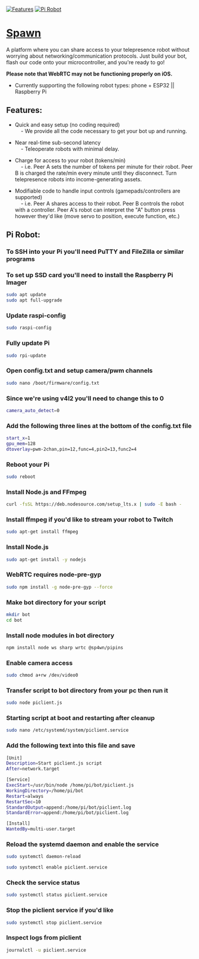 [![Features](https://img.shields.io/badge/-Features-blue)](#features)
[![Pi Robot](https://img.shields.io/badge/-20Pi%20Robot-green)](#Pi-Robot)

# [Spawn](https://sp4wn.com)

A platform where you can share access to your telepresence robot without worrying about networking/communication protocols. Just build your bot, flash our code onto your microcontroller, and you're ready to go! 

**Please note that WebRTC may not be functioning properly on iOS.**

- Currently supporting the following robot types: phone + ESP32 || Raspberry Pi


## Features:

- Quick and easy setup (no coding required)  
    &nbsp;&nbsp;&nbsp;&nbsp;- We provide all the code necessary to get your bot up and running.

- Near real-time sub-second latency  
    &nbsp;&nbsp;&nbsp;&nbsp;- Teleoperate robots with minimal delay. 

- Charge for access to your robot (tokens/min)  
    &nbsp;&nbsp;&nbsp;&nbsp;- i.e. Peer A sets the number of tokens per minute for their robot. Peer B is charged the rate/min every minute until they disconnect. Turn telepresence robots into income-generating assets.

- Modifiable code to handle input controls (gamepads/controllers are supported)  
    &nbsp;&nbsp;&nbsp;&nbsp;- i.e. Peer A shares access to their robot. Peer B controls the robot with a controller. Peer A's robot can interpret the "A" button press however they'd like (move servo to position, execute function, etc.)

## Pi Robot:

### To SSH into your Pi you'll need PuTTY and FileZilla or similar programs

### To set up SSD card you'll need to install the Raspberry Pi Imager
```bash
sudo apt update
sudo apt full-upgrade
```
### Update raspi-config
```bash
sudo raspi-config
```

### Fully update Pi
```bash
sudo rpi-update
```

### Open config.txt and setup camera/pwm channels
```bash
sudo nano /boot/firmware/config.txt
```

### Since we're using v4l2 you'll need to change this to 0
```bash
camera_auto_detect=0
```

### Add the following three lines at the bottom of the config.txt file
```bash
start_x=1
gpu_mem=128
dtoverlay=pwm-2chan,pin=12,func=4,pin2=13,func2=4
```

### Reboot your Pi
```bash
sudo reboot
```

### Install Node.js and FFmpeg
```bash
curl -fsSL https://deb.nodesource.com/setup_lts.x | sudo -E bash -
```

### Install ffmpeg if you'd like to stream your robot to Twitch
```bash
sudo apt-get install ffmpeg
```

### Install Node.js
```bash
sudo apt-get install -y nodejs
```

### WebRTC requires node-pre-gyp
```bash
sudo npm install -g node-pre-gyp --force
```

### Make bot directory for your script
```bash
mkdir bot
cd bot
```

### Install node modules in bot directory
```bash
npm install node ws sharp wrtc @sp4wn/pipins
```

### Enable camera access
```bash
sudo chmod a+rw /dev/video0
```

### Transfer script to bot directory from your pc then run it
```bash
sudo node piclient.js
```

### Starting script at boot and restarting after cleanup
```bash
sudo nano /etc/systemd/system/piclient.service
```

### Add the following text into this file and save
```bash
[Unit]
Description=Start piclient.js script
After=network.target

[Service]
ExecStart=/usr/bin/node /home/pi/bot/piclient.js
WorkingDirectory=/home/pi/bot
Restart=always
RestartSec=10
StandardOutput=append:/home/pi/bot/piclient.log
StandardError=append:/home/pi/bot/piclient.log

[Install]
WantedBy=multi-user.target
```

### Reload the systemd daemon and enable the service
```bash
sudo systemctl daemon-reload
```
```bash
sudo systemctl enable piclient.service
```

### Check the service status
```bash
sudo systemctl status piclient.service
```

### Stop the piclient service if you'd like
```bash
sudo systemctl stop piclient.service
```

### Inspect logs from piclient
```bash
journalctl -u piclient.service
```







